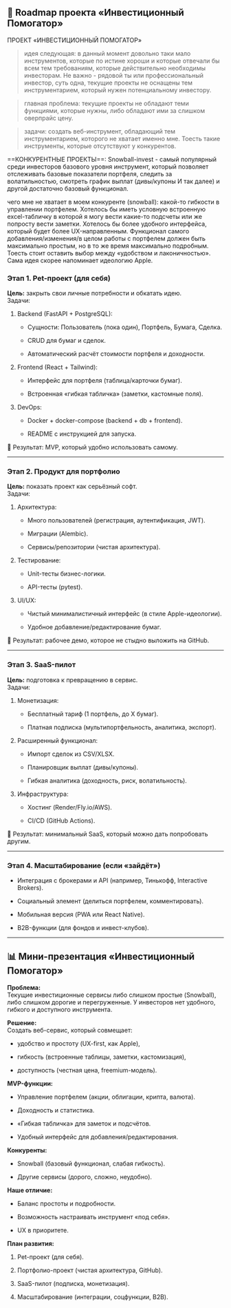 ## 🚀 Roadmap проекта «Инвестиционный Помогатор»


ПРОЕКТ «ИНВЕСТИЦИОННЫЙ ПОМОГАТОР»

>идея следующая: в данный момент довольно таки мало инструментов, которые по истине хороши и которые отвечали бы всем тем требованиям, которые действительно необходимы инвесторам. Не важно - рядовой ты или профессиональный инвестор, суть одна, текущие проекты не оснащены тем инструментарием, который нужен потенциальному инвестору.  
  
>главная проблема: текущие проекты не обладают теми функциями, которые нужны, либо обладают ими за слишком оверпрайс цену. 

>задачи: создать веб-инструмент, обладающий тем инструментарием, которого не хватает именно мне. Тоесть такие инструменты, которые отсутствуют у конкурентов.

==КОНКУРЕНТНЫЕ ПРОЕКТЫ==: Snowball-invest - самый популярный среди инвесторов базового уровня инструмент, который позволяет отслеживать базовые показатели портфеля, следить за волатильностью, смотреть график выплат (дивы/купоны И так далее) и другой достаточно базовый функционал.  
  
чего мне не хватает в моем конкуренте (snowball): какой-то гибкости в управлении портфелем. Хотелось бы иметь условную встроенную excel-табличку в которой я могу вести какие-то подсчеты или же попросту вести заметки. Хотелось бы более удобного интерфейса, который будет более UX-направленным. Функционал самого добавления/изменения/в целом работы с портфелем должен быть максимально простым, но в то же время максимально подробным. Тоесть стоит оставить выбор между «удобством и лаконичностью». Сама идея скорее напоминает идеологию Apple.

### Этап 1. Pet-проект (для себя)

**Цель:** закрыть свои личные потребности и обкатать идею.  
Задачи:

1. Backend (FastAPI + PostgreSQL):
    
    - Сущности: Пользователь (пока один), Портфель, Бумага, Сделка.
        
    - CRUD для бумаг и сделок.
        
    - Автоматический расчёт стоимости портфеля и доходности.
        
2. Frontend (React + Tailwind):
    
    - Интерфейс для портфеля (таблица/карточки бумаг).
        
    - Встроенная «гибкая табличка» (заметки, кастомные поля).
        
3. DevOps:
    
    - Docker + docker-compose (backend + db + frontend).
        
    - README с инструкцией для запуска.
        

🎯 Результат: MVP, который удобно использовать самому.

---

### Этап 2. Продукт для портфолио

**Цель:** показать проект как серьёзный софт.  
Задачи:

1. Архитектура:
    
    - Много пользователей (регистрация, аутентификация, JWT).
        
    - Миграции (Alembic).
        
    - Сервисы/репозитории (чистая архитектура).
        
2. Тестирование:
    
    - Unit-тесты бизнес-логики.
        
    - API-тесты (pytest).
        
3. UI/UX:
    
    - Чистый минималистичный интерфейс (в стиле Apple-идеологии).
        
    - Удобное добавление/редактирование бумаг.
        

🎯 Результат: рабочее демо, которое не стыдно выложить на GitHub.

---

### Этап 3. SaaS-пилот

**Цель:** подготовка к превращению в сервис.  
Задачи:

1. Монетизация:
    
    - Бесплатный тариф (1 портфель, до X бумаг).
        
    - Платная подписка (мультипортфельность, аналитика, экспорт).
        
2. Расширенный функционал:
    
    - Импорт сделок из CSV/XLSX.
        
    - Планировщик выплат (дивы/купоны).
        
    - Гибкая аналитика (доходность, риск, волатильность).
        
3. Инфраструктура:
    
    - Хостинг (Render/Fly.io/AWS).
        
    - CI/CD (GitHub Actions).
        

🎯 Результат: минимальный SaaS, который можно дать попробовать другим.

---

### Этап 4. Масштабирование (если «зайдёт»)

- Интеграция с брокерами и API (например, Тинькофф, Interactive Brokers).
    
- Социальный элемент (делиться портфелем, комментировать).
    
- Мобильная версия (PWA или React Native).
    
- B2B-функции (для фондов и инвест-клубов).
    

---

## 📊 Мини-презентация «Инвестиционный Помогатор»

**Проблема:**  
Текущие инвестиционные сервисы либо слишком простые (Snowball), либо слишком дорогие и перегруженные. У инвесторов нет удобного, гибкого и доступного инструмента.

**Решение:**  
Создать веб-сервис, который совмещает:

- удобство и простоту (UX-first, как Apple),
    
- гибкость (встроенные таблицы, заметки, кастомизация),
    
- доступность (честная цена, freemium-модель).
    

**MVP-функции:**

- Управление портфелем (акции, облигации, крипта, валюта).
    
- Доходность и статистика.
    
- «Гибкая табличка» для заметок и подсчётов.
    
- Удобный интерфейс для добавления/редактирования.
    

**Конкуренты:**

- Snowball (базовый функционал, слабая гибкость).
    
- Другие сервисы (дорого, сложно, неудобно).
    

**Наше отличие:**

- Баланс простоты и подробности.
    
- Возможность настраивать инструмент «под себя».
    
- UX в приоритете.
    

**План развития:**

1. Pet-проект (для себя).
    
2. Портфолио-проект (чистая архитектура, GitHub).
    
3. SaaS-пилот (подписка, монетизация).
    
4. Масштабирование (интеграции, соцфункции, B2B).